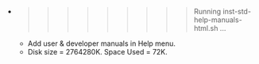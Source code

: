 * >>>>>>>>> Running inst-std-help-manuals-html.sh ...
  * Add user & developer manuals in Help menu.
  * Disk size = 2764280K. Space Used = 72K.
